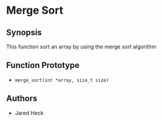 # Merge Sort

## Synopsis
This function sort an array by using the merge sort algorithm

## Function Prototype
* `merge_sort(int *array, size_t size)`

## Authors
* Jared Heck
